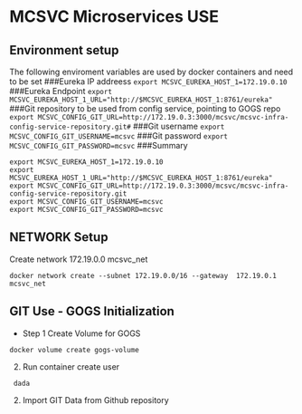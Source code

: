 MCSVC Microservices USE
=======================


Environment setup
-----------------
The following enviroment variables are used by docker containers and need to be set
###Eureka IP addreess
``export MCSVC_EUREKA_HOST_1=172.19.0.10``
###Eureka Endpoint
```export MCSVC_EUREKA_HOST_1_URL="http://$MCSVC_EUREKA_HOST_1:8761/eureka"```
###Git repository to be used from config service, pointing to GOGS repo
``export MCSVC_CONFIG_GIT_URL=http://172.19.0.3:3000/mcsvc/mcsvc-infra-config-service-repository.git#``
###Git username
``export MCSVC_CONFIG_GIT_USERNAME=mcsvc``
###Git password
``export MCSVC_CONFIG_GIT_PASSWORD=mcsvc``
###Summary
```
export MCSVC_EUREKA_HOST_1=172.19.0.10
export MCSVC_EUREKA_HOST_1_URL="http://$MCSVC_EUREKA_HOST_1:8761/eureka"
export MCSVC_CONFIG_GIT_URL=http://172.19.0.3:3000/mcsvc/mcsvc-infra-config-service-repository.git
export MCSVC_CONFIG_GIT_USERNAME=mcsvc
export MCSVC_CONFIG_GIT_PASSWORD=mcsvc
```



NETWORK Setup
-------------
Create network 172.19.0.0 mcsvc_net
```
docker network create --subnet 172.19.0.0/16 --gateway  172.19.0.1  mcsvc_net
```


GIT Use - GOGS Initialization
----------------------------
- Step 1 Create Volume for GOGS

```
docker volume create gogs-volume
```

2. Run container create user

`` dada``


2. Import GIT Data from Github repository





